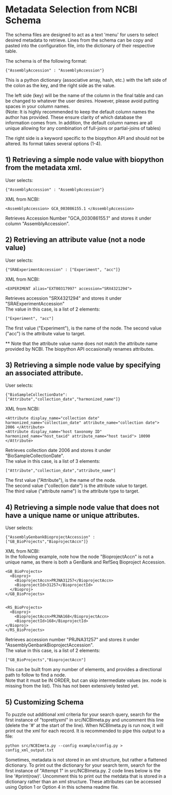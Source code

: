 # Metadata Selection from NCBI Schema

The schema files are designed to act as a text 'menu' for users to select desired metadata to retrieve. Lines from the schema can be copy and pasted into the configuration file, into the dictionary of their respective table.    

The schema is of the following format:    

    {"AssemblyAccession" : "AssemblyAccession"}    

This is a python dictionary (associative array, hash, etc.) with the left side of the colon as the key, and the right side as the value.    

The left side (key) will be the name of the column in the final table and can be changed to whatever the user desires. However, please avoid putting spaces in your column names.    
(Note: It is highly recommended to keep the default column names the author has provided. These ensure clarity of which database the information comes from. In addition, the default column names are all unique allowing for any combination of full-joins or partial-joins of tables)

The right side is a keyword specific to the biopython API and should not be altered. Its format takes several options (1-4).    

## 1) Retrieving a simple node value with biopython from the metadata xml.

User selects:

    {"AssemblyAccession" : "AssemblyAccession"}

XML from NCBI:

    <AssemblyAccession> GCA_003086155.1 </AssemblyAccession>

Retrieves Accession Number "GCA_003086155.1" and stores it under column "AssemblyAccession".    


## 2) Retrieving an attribute value (not a node value)

User selects:
    
    {"SRAExperimentAccession" : ["Experiment", "acc"]}

XML from NCBI:    

    <EXPERIMENT alias="EXT00317997" accession="SRX4321294">

Retrieves accession "SRX4321294" and stores it under "SRAExperimentAccession"    
The value in this case, is a list of 2 elements:    

    ["Experiment", "acc"]
    
The first value ("Experiment"), is the name of the node.
The second value ("acc") is the attribute value to target.    

** Note that the attribute value name does not match the attribute name
provided by NCBI. The biopython API occasionally renames attributes.

## 3) Retrieving a simple node value by specifying an associated attribute.

User selects:

    {"BioSampleCollectionDate": ["Attribute","collection_date","harmonized_name"]}

XML from NCBI:
    
    <Attribute display_name="collection date" harmonized_name="collection_date" attribute_name="collection date"> 2006 </Attribute>
    <Attribute display_name="host taxonomy ID" harmonized_name="host_taxid" attribute_name="host taxid"> 10090 </Attribute>

Retrieves collection date 2006 and stores it under "BioSampleCollectionDate".     
The value in this case, is a list of 3 elements:    

    ["Attribute","collection_date","attribute_name"]    
    
The first value ("Attribute"), is the name of the node.    
The second value ("collection date") is the attribute value to target.    
The third value ("attribute name") is the attribute type to target.    

## 4) Retrieving a simple node value that does not have a unique name or unique attributes.

User selects:    

    {"AssemblyGenbankBioprojectAccession" : ["GB_BioProjects","BioprojectAccn"]}

XML from NCBI:    
In the following example, note how the node "BioprojectAccn" is not a unique name, as there is both a GenBank and RefSeq Bioproject Accession.    

    <GB_BioProjects>
      <Bioproj>
        <BioprojectAccn>PRJNA31257</BioprojectAccn>
        <BioprojectId>31257</BioprojectId>
      </Bioproj>
    </GB_BioProjects>

   
    <RS_BioProjects>
      <Bioproj>
        <BioprojectAccn>PRJNA168</BioprojectAccn>
        <BioprojectId>168</BioprojectId>
    </Bioproj>
    </RS_BioProjects>

Retrieves accession number "PRJNA31257" and stores it under "AssemblyGenbankBioprojectAccession".    
The value in this case, is a list of 2 elements:    

    ["GB_BioProjects","BioprojectAccn"]

This can be built from any number of elements, and provides a directional path to follow to find a node.    
Note that it must be IN ORDER, but can skip intermediate values (ex. node <Bioproj> is missing from the list). This has not been extensively tested yet.    

## 5) Customizing Schema

To puzzle out additional xml criteria for your search query, search for the first instance of "toprettyxml" in src/NCBImeta.py and uncomment this line (delete the '#' at the start of the line). When NCBImeta.py is run now, it will print out the xml for each record. It is recommended to pipe this output to a file:    

    python src/NCBImeta.py --config example/config.py > config_xml_output.txt    

Sometimes, metadata is not stored in an xml structure, but rather a flattened dictionary. To print out the dictionary for your search term, search for the first instance of "Attempt 1" in src/NCBImeta.py. 2 code lines below is the line '#print(row)'. Uncomment this to print out the metdata that is stored in a dictionary rather than an xml structure. These attributes can be accessed using Option 1 or Option 4 in this schema readme file.
